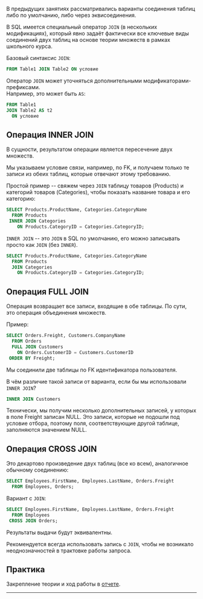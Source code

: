В предыдущих занятиях рассматривались варианты соединения таблиц либо по умолчанию, либо через эквисоединения. 

В SQL имеется специальный оператор `JOIN` (в нескольких модификациях), который явно задаёт фактически все ключевые виды соединений двух таблиц на основе теории множеств в рамках школьного курса.

Базовый синтаксис `JOIN`:
```sql
FROM Table1 JOIN Table2 ON условие
```

Оператор `JOIN` может уточняться дополнительными модификаторами-префиксами.     
Например, это может быть `AS`:
```sql
FROM Table1 
JOIN Table2 AS t2
  ON условие
```


## Операция INNER JOIN

В сущности, результатом операции является пересечение двух множеств.

Мы указываем условие связи, например, по FK, и получаем только те записи из обеих таблиц, которые отвечают этому требованию.

Простой пример -- свяжем через `JOIN` таблицу товаров (Products) и категорий товаров (Categories), чтобы показать название товара и его категорию:
```sql
SELECT Products.ProductName, Categories.CategoryName
  FROM Products
 INNER JOIN Categories
    ON Products.CategoryID = Categories.CategoryID;
```

`INNER JOIN` -- это `JOIN` в SQL по умолчанию, его можно записывать просто как `JOIN` (без `INNER`).
```sql
SELECT Products.ProductName, Categories.CategoryName
  FROM Products
  JOIN Categories
    ON Products.CategoryID = Categories.CategoryID;
```

## Операция FULL JOIN

Операция возвращает все записи, входящие в обе таблицы. По сути, это операция объединения множеств.

Пример:
```sql
SELECT Orders.Freight, Customers.CompanyName
  FROM Orders
  FULL JOIN Customers
    ON Orders.CustomerID = Customers.CustomerID
 ORDER BY Freight;
```

Мы соединили две таблицы по FK идентификатора пользователя.

В чём различие такой записи от варианта, если бы мы использовали `INNER JOIN`?
```sql
INNER JOIN Customers
```

Технически, мы получим несколько дополнительных записей, у которых в поле Freight записан NULL. Это записи, которые не подошли под условие отбора, поэтому поля, соответствующие другой таблице, заполняются значением NULL.

## Операция CROSS JOIN

Это декартово произведение двух таблиц (все ко всем), аналогичное обычному соединению:
```sql
SELECT Employees.FirstName, Employees.LastName, Orders.Freight
  FROM Employees, Orders;
```

Вариант с `JOIN`:
```sql
SELECT Employees.FirstName, Employees.LastName, Orders.Freight
  FROM Employees
 CROSS JOIN Orders;
```

Результаты выдачи будут эквивалентны.

Рекомендуется всегда использовать запись с `JOIN`, чтобы не возникало неоднозначностей в трактовке работы запроса.

## Практика

Закрепление теории и ход работы в [отчете](sql_skillsmart_lesson10_prac.md).

---

